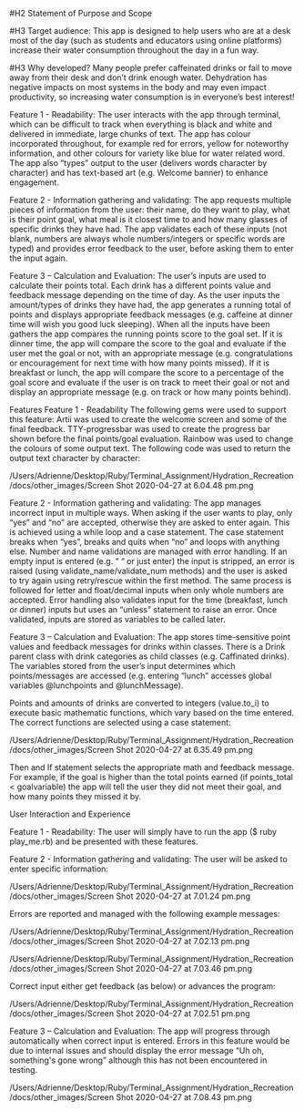 #H2 Statement of Purpose and Scope

#H3 Target audience:
This app is designed to help users who are at a desk most of the day (such as students and educators using online platforms) increase their water consumption throughout the day in a fun way.

#H3 Why developed? 
Many people prefer caffeinated drinks or fail to move away from their desk and don’t drink enough water. Dehydration has negative impacts on most systems in the body and may even impact productivity, so increasing water consumption is in everyone’s best interest!

Feature 1 - Readability:
The user interacts with the app through terminal, which can be difficult to track when everything is black and white and delivered in immediate, large chunks of text.
The app has colour incorporated throughout, for example red for errors, yellow for noteworthy information, and other colours for variety like blue for water related word.
The app also “types” output to the user (delivers words character by character) and has text-based art (e.g. Welcome banner) to enhance engagement.

Feature 2 - Information gathering and validating:
The app requests multiple pieces of information from the user: their name, do they want to play, what is their point goal, what meal is it closest time to and how many glasses of specific drinks they have had. The app validates each of these inputs (not blank, numbers are always whole numbers/integers or specific words are typed) and provides error feedback to the user, before asking them to enter the input again.

Feature 3 – Calculation and Evaluation:
The user’s inputs are used to calculate their points total. Each drink has a different points value and feedback message depending on the time of day. As the user inputs the amount/types of drinks they have had, the app generates a running total of points and displays appropriate feedback messages (e.g. caffeine at dinner time will wish you good luck sleeping). When all the inputs have been gathers the app compares the running points score to the goal set. If it is dinner time, the app will compare the score to the goal and evaluate if the user met the goal or not, with an appropriate message (e.g. congratulations or encouragement for next time with how many points missed). If it is breakfast or lunch, the app will compare the score to a percentage of the goal score and evaluate if the user is on track to meet their goal or not and display an appropriate message (e.g. on track or how many points behind).


Features
Feature 1 - Readability
The following gems were used to support this feature:
Artii was used to create the welcome screen and some of the final feedback.
TTY-progressbar was used to create the progress bar shown before the final points/goal evaluation.
Rainbow was used to change the colours of some output text.
The following code was used to return the output text character by character:
 
 /Users/Adrienne/Desktop/Ruby/Terminal_Assignment/Hydration_Recreation/docs/other_images/Screen Shot 2020-04-27 at 6.04.48 pm.png

Feature 2 - Information gathering and validating:
The app manages incorrect input in multiple ways.
When asking if the user wants to play, only “yes” and “no” are accepted, otherwise they are asked to enter again. This is achieved using a while loop and a case statement. The case statement breaks when “yes”, breaks and quits when “no” and loops with anything else.
Number and name validations are managed with error handling. If an empty input is entered (e.g. “   “ or just enter) the input is stripped, an error is raised (using validate_name/validate_num methods) and the user is asked to try again using retry/rescue within the first method. The same process is followed for letter and float/decimal inputs when only whole numbers are accepted.
Error handling also validates input for the time (breakfast, lunch or dinner) inputs but uses an “unless” statement to raise an error.
Once validated, inputs are stored as variables to be called later.

Feature 3 – Calculation and Evaluation:
The app stores time-sensitive point values and feedback messages for drinks within classes. There is a Drink parent class with drink categories as child classes (e.g. Caffinated drinks). The variables stored from the user’s input determines which points/messages are accessed (e.g. entering “lunch” accesses global variables @lunchpoints and @lunchMessage).

Points and amounts of drinks are converted to integers (value.to_i) to execute basic mathematic functions, which vary based on the time entered. The correct functions are selected using a case statement:  

/Users/Adrienne/Desktop/Ruby/Terminal_Assignment/Hydration_Recreation/docs/other_images/Screen Shot 2020-04-27 at 6.35.49 pm.png

Then and If statement selects the appropriate math and feedback message. For example, if the goal is higher than the total points earned (if points_total < goalvariable) the app will  tell the user they did not meet their goal, and how many points they missed it by.


User Interaction and Experience

Feature 1 - Readability:
The user will simply have to run the app ($ ruby play_me.rb) and be presented with these features.

Feature 2 - Information gathering and validating:
The user will be asked to enter specific information:  

/Users/Adrienne/Desktop/Ruby/Terminal_Assignment/Hydration_Recreation/docs/other_images/Screen Shot 2020-04-27 at 7.01.24 pm.png

Errors are reported and managed with the following example messages:
 
/Users/Adrienne/Desktop/Ruby/Terminal_Assignment/Hydration_Recreation/docs/other_images/Screen Shot 2020-04-27 at 7.02.13 pm.png

/Users/Adrienne/Desktop/Ruby/Terminal_Assignment/Hydration_Recreation/docs/other_images/Screen Shot 2020-04-27 at 7.03.46 pm.png

Correct input either get feedback (as below) or advances the program:
 
 /Users/Adrienne/Desktop/Ruby/Terminal_Assignment/Hydration_Recreation/docs/other_images/Screen Shot 2020-04-27 at 7.02.51 pm.png
 
Feature 3 – Calculation and Evaluation:
The app will progress through automatically when correct input is entered. Errors in this feature would be due to internal issues and should display the error message “Uh oh, something's gone wrong” although this has not been encountered in testing.
 
/Users/Adrienne/Desktop/Ruby/Terminal_Assignment/Hydration_Recreation/docs/other_images/Screen Shot 2020-04-27 at 7.08.43 pm.png

